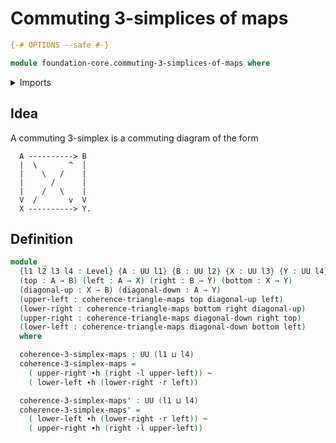 # Commuting 3-simplices of maps

```agda
{-# OPTIONS --safe #-}

module foundation-core.commuting-3-simplices-of-maps where
```

<details><summary>Imports</summary>

```agda
open import foundation-core.commuting-triangles-of-maps
open import foundation-core.homotopies
open import foundation-core.universe-levels
```

</details>

## Idea

A commuting 3-simplex is a commuting diagram of the form

```text
  A ----------> B
  |  \       ^  |
  |    \   /    |
  |      /      |
  |    /   \    |
  V  /       v  V
  X ----------> Y.
```

## Definition

```agda
module _
  {l1 l2 l3 l4 : Level} {A : UU l1} {B : UU l2} {X : UU l3} {Y : UU l4}
  (top : A → B) (left : A → X) (right : B → Y) (bottom : X → Y)
  (diagonal-up : X → B) (diagonal-down : A → Y)
  (upper-left : coherence-triangle-maps top diagonal-up left)
  (lower-right : coherence-triangle-maps bottom right diagonal-up)
  (upper-right : coherence-triangle-maps diagonal-down right top)
  (lower-left : coherence-triangle-maps diagonal-down bottom left)
  where

  coherence-3-simplex-maps : UU (l1 ⊔ l4)
  coherence-3-simplex-maps =
    ( upper-right ∙h (right ·l upper-left)) ~
    ( lower-left ∙h (lower-right ·r left))

  coherence-3-simplex-maps' : UU (l1 ⊔ l4)
  coherence-3-simplex-maps' =
    ( lower-left ∙h (lower-right ·r left)) ~
    ( upper-right ∙h (right ·l upper-left))
```
